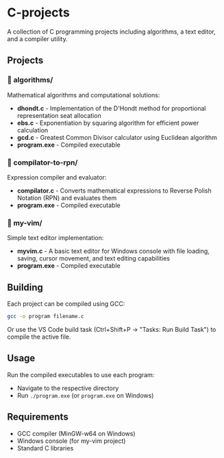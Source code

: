 # C-projects

A collection of C programming projects including algorithms, a text editor, and a compiler utility.

## Projects

### 📁 algorithms/
Mathematical algorithms and computational solutions:
- **dhondt.c** - Implementation of the D'Hondt method for proportional representation seat allocation
- **ebs.c** - Exponentiation by squaring algorithm for efficient power calculation
- **gcd.c** - Greatest Common Divisor calculator using Euclidean algorithm
- **program.exe** - Compiled executable

### 📁 compilator-to-rpn/
Expression compiler and evaluator:
- **compilator.c** - Converts mathematical expressions to Reverse Polish Notation (RPN) and evaluates them
- **program.exe** - Compiled executable

### 📁 my-vim/
Simple text editor implementation:
- **myvim.c** - A basic text editor for Windows console with file loading, saving, cursor movement, and text editing capabilities
- **program.exe** - Compiled executable

## Building

Each project can be compiled using GCC:
```bash
gcc -o program filename.c
```

Or use the VS Code build task (Ctrl+Shift+P → "Tasks: Run Build Task") to compile the active file.

## Usage

Run the compiled executables to use each program:
- Navigate to the respective directory
- Run `./program.exe` (or `program.exe` on Windows)

## Requirements

- GCC compiler (MinGW-w64 on Windows)
- Windows console (for my-vim project)
- Standard C libraries
